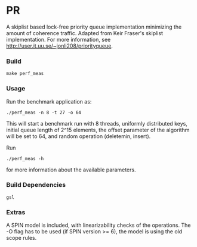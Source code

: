 PR
==

A skiplist based lock-free priority queue implementation minimizing
the amount of coherence traffic.
Adapted from Keir Fraser's skiplist implementation.
For more information, see http://user.it.uu.se/~jonli208/priorityqueue.

### Build

    make perf_meas

### Usage

Run the benchmark application as:

    ./perf_meas -n 8 -t 27 -o 64 
    
This will start a benchmark run with 8 threads, uniformly distributed
keys, initial queue length of 2^15 elements, the offset parameter of
the algorithm will be set to 64, and random operation (deletemin,
insert).

Run 

    ./perf_meas -h

for more information about the available parameters.

### Build Dependencies

    gsl

### Extras

A SPIN model is included, with linearizability checks of the
operations. The -O flag has to be used (if SPIN version >= 6), the
model is using the old scope rules.